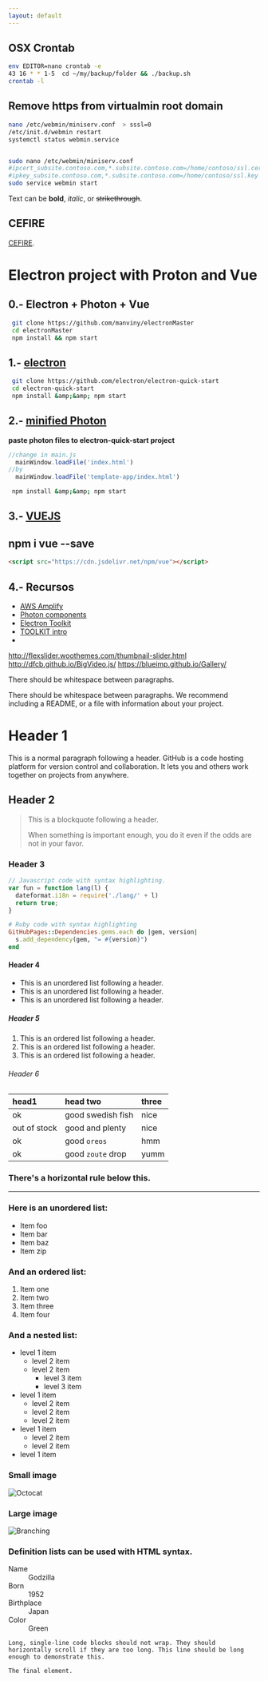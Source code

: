 ```yaml
---
layout: default
---
```


## OSX Crontab
```bash
env EDITOR=nano crontab -e  
43 16 * * 1-5  cd ~/my/backup/folder && ./backup.sh  
crontab -l
```
## Remove https from virtualmin root domain
```bash
nano /etc/webmin/miniserv.conf  > sssl=0  
/etc/init.d/webmin restart  
systemctl status webmin.service


sudo nano /etc/webmin/miniserv.conf  
#ipcert_subsite.contoso.com,*.subsite.contoso.com=/home/contoso/ssl.cert  
#ipkey_subsite.contoso.com,*.subsite.contoso.com=/home/contoso/ssl.key  
sudo service webmin start  
```
Text can be **bold**, _italic_, or ~~strikethrough~~.

## CEFIRE
[CEFIRE](./yieldCefire.md).



# Electron project with Proton and Vue

## 0.- Electron + Photon + Vue

```bash
 git clone https://github.com/manviny/electronMaster
 cd electronMaster
 npm install && npm start
```


## 1.- [electron](https://electronjs.org/)
```bash
 git clone https://github.com/electron/electron-quick-start
 cd electron-quick-start
 npm install &amp;&amp; npm start
```

## 2.- [minified Photon](https://github.com/connors/photon/releases/download/v0.1.2-alpha/photon-0.1.2-dist.zip)

 **paste photon files to electron-quick-start project**

```js
//change in main.js
  mainWindow.loadFile('index.html')
//by 
  mainWindow.loadFile('template-app/index.html')
```

```bash
 npm install &amp;&amp; npm start
```
## 3.- [VUEJS](https://vuejs.org/)
## npm i vue --save
```html
<script src="https://cdn.jsdelivr.net/npm/vue"></script>
````

## 4.- Recursos

- [AWS Amplify](https://aws.github.io/aws-amplify/media/quick_start)
- [Photon components](http://photonkit.com/components/)
- [Electron Toolkit](https://www.npmjs.com/package/electron-toolkit)
- [TOOLKIT intro](https://hackernoon.com/introducing-electron-toolkit-the-electron-app-to-build-and-launch-electron-apps-6530450e257e)
- 
http://flexslider.woothemes.com/thumbnail-slider.html
http://dfcb.github.io/BigVideo.js/
https://blueimp.github.io/Gallery/

There should be whitespace between paragraphs.

There should be whitespace between paragraphs. We recommend including a README, or a file with information about your project.

# Header 1

This is a normal paragraph following a header. GitHub is a code hosting platform for version control and collaboration. It lets you and others work together on projects from anywhere.

## Header 2

> This is a blockquote following a header.
>
> When something is important enough, you do it even if the odds are not in your favor.

### Header 3

```js
// Javascript code with syntax highlighting.
var fun = function lang(l) {
  dateformat.i18n = require('./lang/' + l)
  return true;
}
```

```ruby
# Ruby code with syntax highlighting
GitHubPages::Dependencies.gems.each do |gem, version|
  s.add_dependency(gem, "= #{version}")
end
```

#### Header 4

*   This is an unordered list following a header.
*   This is an unordered list following a header.
*   This is an unordered list following a header.

##### Header 5

1.  This is an ordered list following a header.
2.  This is an ordered list following a header.
3.  This is an ordered list following a header.

###### Header 6

| head1        | head two          | three |
|:-------------|:------------------|:------|
| ok           | good swedish fish | nice  |
| out of stock | good and plenty   | nice  |
| ok           | good `oreos`      | hmm   |
| ok           | good `zoute` drop | yumm  |

### There's a horizontal rule below this.

* * *

### Here is an unordered list:

*   Item foo
*   Item bar
*   Item baz
*   Item zip

### And an ordered list:

1.  Item one
1.  Item two
1.  Item three
1.  Item four

### And a nested list:

- level 1 item
  - level 2 item
  - level 2 item
    - level 3 item
    - level 3 item
- level 1 item
  - level 2 item
  - level 2 item
  - level 2 item
- level 1 item
  - level 2 item
  - level 2 item
- level 1 item

### Small image

![Octocat](https://assets-cdn.github.com/images/icons/emoji/octocat.png)

### Large image

![Branching](https://guides.github.com/activities/hello-world/branching.png)


### Definition lists can be used with HTML syntax.

<dl>
<dt>Name</dt>
<dd>Godzilla</dd>
<dt>Born</dt>
<dd>1952</dd>
<dt>Birthplace</dt>
<dd>Japan</dd>
<dt>Color</dt>
<dd>Green</dd>
</dl>

```
Long, single-line code blocks should not wrap. They should horizontally scroll if they are too long. This line should be long enough to demonstrate this.
```

```
The final element.
```
